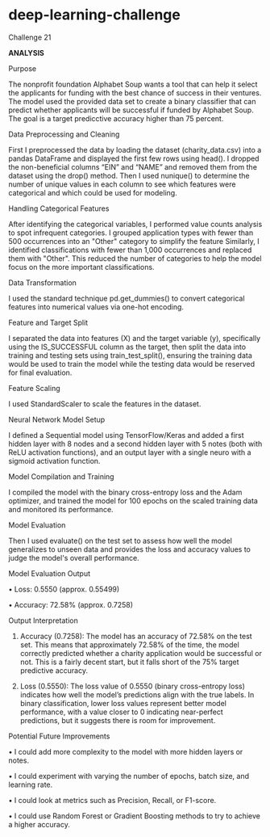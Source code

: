 # deep-learning-challenge
Challenge 21

**ANALYSIS**

Purpose

The nonprofit foundation Alphabet Soup wants a tool that can help it select the applicants for funding with the best chance of success in their ventures. The model used the provided data set to create a binary classifier that can predict whether applicants will be successful if funded by Alphabet Soup. The goal is a target predicctive accuracy higher than 75 percent. 

Data Preprocessing and Cleaning

First I preprocessed the data by loading the dataset (charity_data.csv) into a pandas DataFrame and displayed the first few rows using head(). I dropped the non-beneficial columns “EIN” and “NAME” and removed them from the dataset using the drop() method. Then I used nunique() to determine the number of unique values in each column to see which features were categorical and which could be used for modeling.

Handling Categorical Features

After identifying the categorical variables, I performed value counts analysis to spot infrequent categories. I grouped application types with fewer than 500 occurrences into an "Other" category to simplify the feature Similarly, I identified classifications with fewer than 1,000 occurrences and replaced them with "Other". This reduced the number of categories to help the model focus on the more important classifications.

Data Transformation

I used the standard technique pd.get_dummies() to convert categorical features into numerical values via one-hot encoding.

Feature and Target Split

I separated the data into features (X) and the target variable (y), specifically using the IS_SUCCESSFUL column as the target, then split the data into training and testing sets using train_test_split(), ensuring the training data would be used to train the model while the testing data would be reserved for final evaluation.

Feature Scaling

I used StandardScaler to scale the features in the dataset. 

Neural Network Model Setup

I defined a Sequential model using TensorFlow/Keras and added a first hidden layer with 8 nodes and a second hidden layer with 5 notes (both with ReLU activation functions), and an output layer with a single neuro with a sigmoid activation function.

Model Compilation and Training

I compiled the model with the binary cross-entropy loss and the Adam optimizer, and trained the model for 100 epochs on the scaled training data and monitored its performance.

Model Evaluation

Then I used evaluate() on the test set to assess how well the model generalizes to unseen data and provides the loss and accuracy values to judge the model's overall performance.

Model Evaluation Output

•	Loss: 0.5550 (approx. 0.55499)

•	Accuracy: 72.58% (approx. 0.7258)

Output Interpretation

1.	Accuracy (0.7258): The model has an accuracy of 72.58% on the test set. This means that approximately 72.58% of the time, the model correctly predicted whether a charity application would be successful or not. This is a fairly decent start, but it falls short of the 75% target predictive accuracy. 

2.	Loss (0.5550): The loss value of 0.5550 (binary cross-entropy loss) indicates how well the model’s predictions align with the true labels. In binary classification, lower loss values represent better model performance, with a value closer to 0 indicating near-perfect predictions, but it suggests there is room for improvement. 

Potential Future Improvements

•	I could add more complexity to the model with more hidden layers or notes. 

•	I could experiment with varying the number of epochs, batch size, and learning rate. 

•	I could look at metrics such as Precision, Recall, or F1-score.

•	I could use Random Forest or Gradient Boosting methods to try to achieve a higher accuracy.

